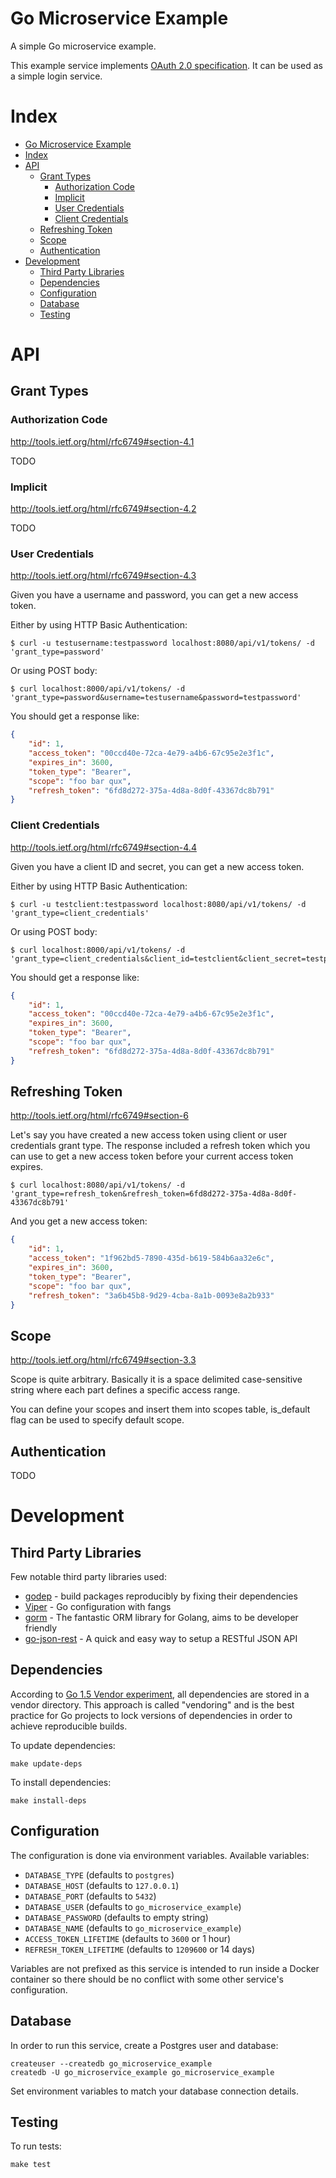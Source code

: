 # Go Microservice Example

A simple Go microservice example.

This example service implements [OAuth 2.0 specification](http://tools.ietf.org/html/rfc6749#section-4.3). It can be used as a simple login service.

# Index

* [Go Microservice Example](#go-microservice-example)
* [Index](#index)
* [API](#api)
  * [Grant Types](#grant-types)
    * [Authorization Code](#authorization-code)
    * [Implicit](#implicit)
    * [User Credentials](#user-credentials)
    * [Client Credentials](#client-credentials)
  * [Refreshing Token](#refreshing-token)
  * [Scope](#scope)
  * [Authentication](#authorization)
* [Development](#development)
  * [Third Party Libraries](#third-party-libraries)
  * [Dependencies](#dependencies)
  * [Configuration](#configuration)
  * [Database](#database)
  * [Testing](#Testing)

# API

## Grant Types

### Authorization Code

http://tools.ietf.org/html/rfc6749#section-4.1

TODO

### Implicit

http://tools.ietf.org/html/rfc6749#section-4.2

TODO

### User Credentials

http://tools.ietf.org/html/rfc6749#section-4.3

Given you have a username and password, you can get a new access token.

Either by using HTTP Basic Authentication:

```
$ curl -u testusername:testpassword localhost:8080/api/v1/tokens/ -d 'grant_type=password'
```

Or using POST body:

```
$ curl localhost:8000/api/v1/tokens/ -d 'grant_type=password&username=testusername&password=testpassword'
```

You should get a response like:

```json
{
    "id": 1,
    "access_token": "00ccd40e-72ca-4e79-a4b6-67c95e2e3f1c",
    "expires_in": 3600,
    "token_type": "Bearer",
    "scope": "foo bar qux",
    "refresh_token": "6fd8d272-375a-4d8a-8d0f-43367dc8b791"
}
```

### Client Credentials

http://tools.ietf.org/html/rfc6749#section-4.4

Given you have a client ID and secret, you can get a new access token.

Either by using HTTP Basic Authentication:

```
$ curl -u testclient:testpassword localhost:8080/api/v1/tokens/ -d 'grant_type=client_credentials'
```

Or using POST body:

```
$ curl localhost:8000/api/v1/tokens/ -d 'grant_type=client_credentials&client_id=testclient&client_secret=testpassword'
```

You should get a response like:

```json
{
    "id": 1,
    "access_token": "00ccd40e-72ca-4e79-a4b6-67c95e2e3f1c",
    "expires_in": 3600,
    "token_type": "Bearer",
    "scope": "foo bar qux",
    "refresh_token": "6fd8d272-375a-4d8a-8d0f-43367dc8b791"
}
```

## Refreshing Token

http://tools.ietf.org/html/rfc6749#section-6

Let's say you have created a new access token using client or user credentials grant type. The response included a refresh token which you can use to get a new access token before your current access token expires.

```
$ curl localhost:8080/api/v1/tokens/ -d 'grant_type=refresh_token&refresh_token=6fd8d272-375a-4d8a-8d0f-43367dc8b791'
```

And you get a new access token:

```json
{
    "id": 1,
    "access_token": "1f962bd5-7890-435d-b619-584b6aa32e6c",
    "expires_in": 3600,
    "token_type": "Bearer",
    "scope": "foo bar qux",
    "refresh_token": "3a6b45b8-9d29-4cba-8a1b-0093e8a2b933"
}
```

## Scope

http://tools.ietf.org/html/rfc6749#section-3.3

Scope is quite arbitrary. Basically it is a space delimited case-sensitive string where each part defines a specific access range.

You can define your scopes and insert them into scopes table, is_default flag can be used to specify default scope.

## Authentication

TODO

# Development

## Third Party Libraries

Few notable third party libraries used:

* [godep](https://github.com/tools/godep) - build packages reproducibly by fixing their dependencies
* [Viper](https://github.com/spf13/viper) - Go configuration with fangs
* [gorm](https://github.com/jinzhu/gorm) - The fantastic ORM library for Golang, aims to be developer friendly
* [go-json-rest](https://github.com/ant0ine/go-json-rest) - A quick and easy way to setup a RESTful JSON API

## Dependencies

According to [Go 1.5 Vendor experiment](https://docs.google.com/document/d/1Bz5-UB7g2uPBdOx-rw5t9MxJwkfpx90cqG9AFL0JAYo), all dependencies are stored in a vendor directory. This approach is called "vendoring" and is the best practice for Go projects to lock versions of dependencies in order to achieve reproducible builds.

To update dependencies:

```
make update-deps
```

To install dependencies:

```
make install-deps
```

## Configuration

The configuration is done via environment variables. Available variables:

* `DATABASE_TYPE` (defaults to `postgres`)
* `DATABASE_HOST` (defaults to `127.0.0.1`)
* `DATABASE_PORT` (defaults to `5432`)
* `DATABASE_USER` (defaults to `go_microservice_example`)
* `DATABASE_PASSWORD` (defaults to empty string)
* `DATABASE_NAME` (defaults to `go_microservice_example`)
* `ACCESS_TOKEN_LIFETIME` (defaults to `3600` or 1 hour)
* `REFRESH_TOKEN_LIFETIME` (defaults to `1209600` or 14 days)

Variables are not prefixed as this service is intended to run inside a Docker container so there should be no conflict with some other service's configuration.

## Database

In order to run this service, create a Postgres user and database:

```
createuser --createdb go_microservice_example
createdb -U go_microservice_example go_microservice_example
```

Set environment variables to match your database connection details.

## Testing

To run tests:

```
make test
```
